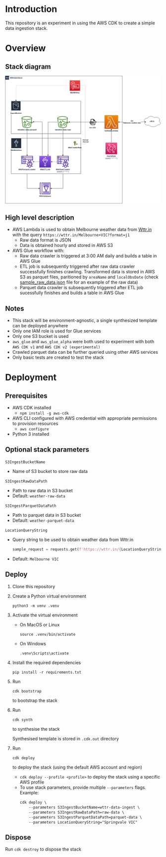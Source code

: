 # Introduction

This repository is an experiment in using the AWS CDK to create a simple data ingestion stack.

# Overview

## Stack diagram

![stack diagram](stack-diagram.png)

## High level description

- AWS Lambda is used to obtain Melbourne weather data from [Wttr.in](https://wttr.in/) with the query `https://wttr.in/Melbourne+VIC?format=j1`
  - Raw data format is JSON
  - Data is obtained hourly and stored in AWS S3
- AWS Glue workflow with:
  - Raw data crawler is triggered at 3:00 AM daily and builds a table in AWS Glue
  - ETL job is subsequently triggered after raw data crawler successfully finishes crawling. Transformed data is stored in AWS S3 as parquet files, paritioned by `areaName` and `localObsDate` (check [sample_raw_data.json](glue/sample_raw_data.json) file for an example of the raw data)
  - Parquet data crawler is subsequently triggered after ETL job sucessfully finishes and builds a table in AWS Glue

## Notes

- This stack will be environment-agnostic, a single synthesized template can be deployed anywhere
- Only one IAM role is used for Glue services
- Only one S3 bucket is used
- `aws_glue` and `aws_glue_alpha` were both used to experiment with both `AWS CDK v1` and `AWS CDK v2 (experimental)`
- Crawled parquet data can be further queried using other AWS services
- Only basic tests are created to test the stack

# Deployment

## Prerequisites

- AWS CDK installed
  - `npm install -g aws-cdk`
- AWS CLI configured with AWS credential with appropriate permissions to provision resources
  - `aws configure`
- Python 3 installed

## Optional stack parameters

`S3IngestBucketName`

- Name of S3 bucket to store raw data

`S3IngestRawDataPath`

- Path to raw data in S3 bucket
- Default: `weather-raw-data`

`S3IngestParquetDataPath`

- Path to parquet data in S3 bucket
- Default: `weather-parquet-data`

`LocationQueryString`

- Query string to be used to obtain weather data from Wttr.in
  ```python
  sample_request = requests.get(f'https://wttr.in/{LocationQueryString}?format=j1')
  ```
- Default: `Melbourne VIC`

## Deploy

1. Clone this repository
2. Create a Python virtual environment
   ```console
   python3 -m venv .venv
   ```
3. Activate the virtual environment
   - On MacOS or Linux
     ```console
     source .venv/bin/activate
     ```
   - On Windows
     ```console
     .venv\Scripts\activate
     ```
4. Install the required dependencies
   ```console
   pip install -r requirements.txt
   ```
5. Run
   ```console
   cdk bootstrap
   ```
   to bootstrap the stack
6. Run
   ```console
   cdk synth
   ```
   to synthesise the stack
   
   Synthesised template is stored in `.cdk.out` directory
7. Run
   ```console
   cdk deploy
   ```
   to deploy the stack (using the default AWS account and region)
   - `cdk deploy --profile <profile>` to deploy the stack using a specific AWS profile
   - To use stack parameters, provide multiple `--parameters` flags. Example:
        ```console
        cdk deploy \
            --parameters S3IngestBucketName=wttr-data-ingest \
            --parameters S3IngestRawDataPath=raw-data \
            --parameters S3IngestParquetDataPath=parquet-data \
            --parameters LocationQueryString="Springvale VIC"
        ```



## Dispose

Run `cdk destroy` to dispose the stack
